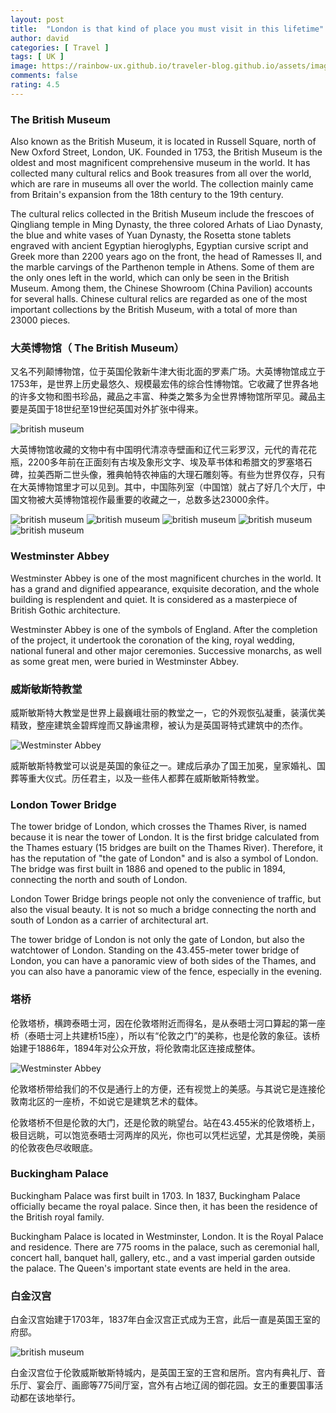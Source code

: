 ```yaml
---
layout: post
title:  "London is that kind of place you must visit in this lifetime"
author: david
categories: [ Travel ]
tags: [ UK ]
image: https://rainbow-ux.github.io/traveler-blog.github.io/assets/images/2013-05-14/2013-05-14-british-museum-cover.jpg
comments: false
rating: 4.5
---
```

### The British Museum
Also known as the British Museum, it is located in Russell Square, north of New Oxford Street, London, UK. Founded in 1753, the British Museum is the oldest and most magnificent comprehensive museum in the world. It has collected many cultural relics and Book treasures from all over the world, which are rare in museums all over the world. The collection mainly came from Britain's expansion from the 18th century to the 19th century.

The cultural relics collected in the British Museum include the frescoes of Qingliang temple in Ming Dynasty, the three colored Arhats of Liao Dynasty, the blue and white vases of Yuan Dynasty, the Rosetta stone tablets engraved with ancient Egyptian hieroglyphs, Egyptian cursive script and Greek more than 2200 years ago on the front, the head of Ramesses II, and the marble carvings of the Parthenon temple in Athens. Some of them are the only ones left in the world, which can only be seen in the British Museum. Among them, the Chinese Showroom (China Pavilion) accounts for several halls. Chinese cultural relics are regarded as one of the most important collections by the British Museum, with a total of more than 23000 pieces.

### 大英博物馆（ The British Museum）
又名不列颠博物馆，位于英国伦敦新牛津大街北面的罗素广场。大英博物馆成立于1753年，是世界上历史最悠久、规模最宏伟的综合性博物馆。它收藏了世界各地的许多文物和图书珍品，藏品之丰富、种类之繁多为全世界博物馆所罕见。藏品主要是英国于18世纪至19世纪英国对外扩张中得来。

![british museum](https://rainbow-ux.github.io/traveler-blog.github.io/assets/images/2013-05-14/2013-05-14-british-museum-01.jpg)

大英博物馆收藏的文物中有中国明代清凉寺壁画和辽代三彩罗汉，元代的青花花瓶，2200多年前在正面刻有古埃及象形文字、埃及草书体和希腊文的罗塞塔石碑，拉美西斯二世头像，雅典帕特农神庙的大理石雕刻等。有些为世界仅存，只有在大英博物馆里才可以见到。其中，中国陈列室（中国馆）就占了好几个大厅，中国文物被大英博物馆视作最重要的收藏之一，总数多达23000余件。<br>

![british museum](https://rainbow-ux.github.io/traveler-blog.github.io/assets/images/2013-05-14/2013-05-14-london-03.jpg)
![british museum](https://rainbow-ux.github.io/traveler-blog.github.io/assets/images/2013-05-14/2013-05-14-london-04.jpg)
![british museum](https://rainbow-ux.github.io/traveler-blog.github.io/assets/images/2013-05-14/2013-05-14-london-05.jpg)
![british museum](https://rainbow-ux.github.io/traveler-blog.github.io/assets/images/2013-05-14/2013-05-14-london-06.jpg)
![british museum](https://rainbow-ux.github.io/traveler-blog.github.io/assets/images/2013-05-14/2013-05-14-london-07.jpg)

### Westminster Abbey
Westminster Abbey is one of the most magnificent churches in the world. It has a grand and dignified appearance, exquisite decoration, and the whole building is resplendent and quiet. It is considered as a masterpiece of British Gothic architecture.

Westminster Abbey is one of the symbols of England. After the completion of the project, it undertook the coronation of the king, royal wedding, national funeral and other major ceremonies. Successive monarchs, as well as some great men, were buried in Westminster Abbey.

### 威斯敏斯特教堂
威斯敏斯特大教堂是世界上最巍峨壮丽的教堂之一，它的外观恢弘凝重，装潢优美精致，整座建筑金碧辉煌而又静谧肃穆，被认为是英国哥特式建筑中的杰作。

![Westminster Abbey](https://rainbow-ux.github.io/traveler-blog.github.io/assets/images/2013-05-14/2013-05-14-london-02.jpg)

威斯敏斯特教堂可以说是英国的象征之一。建成后承办了国王加冕，皇家婚礼、国葬等重大仪式。历任君主，以及一些伟人都葬在威斯敏斯特教堂。

### London Tower Bridge
The tower bridge of London, which crosses the Thames River, is named because it is near the tower of London. It is the first bridge calculated from the Thames estuary (15 bridges are built on the Thames River). Therefore, it has the reputation of "the gate of London" and is also a symbol of London. The bridge was first built in 1886 and opened to the public in 1894, connecting the north and south of London.

London Tower Bridge brings people not only the convenience of traffic, but also the visual beauty. It is not so much a bridge connecting the north and south of London as a carrier of architectural art.            

The tower bridge of London is not only the gate of London, but also the watchtower of London. Standing on the 43.455-meter tower bridge of London, you can have a panoramic view of both sides of the Thames, and you can also have a panoramic view of the fence, especially in the evening. 
### 塔桥
伦敦塔桥，横跨泰晤士河，因在伦敦塔附近而得名，是从泰晤士河口算起的第一座桥（泰晤士河上共建桥15座），所以有“伦敦之门”的美称，也是伦敦的象征。该桥始建于1886年，1894年对公众开放，将伦敦南北区连接成整体。

![Westminster Abbey](https://rainbow-ux.github.io/traveler-blog.github.io/assets/images/2013-05-14/2013-05-14-london-08.jpg)

伦敦塔桥带给我们的不仅是通行上的方便，还有视觉上的美感。与其说它是连接伦敦南北区的一座桥，不如说它是建筑艺术的载体。

伦敦塔桥不但是伦敦的大门，还是伦敦的眺望台。站在43.455米的伦敦塔桥上，极目远眺，可以饱览泰晤士河两岸的风光，你也可以凭栏远望，尤其是傍晚，美丽的伦敦夜色尽收眼底。

### Buckingham Palace
Buckingham Palace was first built in 1703. In 1837, Buckingham Palace officially became the royal palace. Since then, it has been the residence of the British royal family. 

Buckingham Palace is located in Westminster, London. It is the Royal Palace and residence. There are 775 rooms in the palace, such as ceremonial hall, concert hall, banquet hall, gallery, etc., and a vast imperial garden outside the palace. The Queen's important state events are held in the area. 


### 白金汉宫
白金汉宫始建于1703年，1837年白金汉宫正式成为王宫，此后一直是英国王室的府邸。

![british museum](https://rainbow-ux.github.io/traveler-blog.github.io/assets/images/2013-05-14/2013-05-14-london-09.jpg)

白金汉宫位于伦敦威斯敏斯特城内，是英国王室的王宫和居所。宫内有典礼厅、音乐厅、宴会厅、画廊等775间厅室，宫外有占地辽阔的御花园。女王的重要国事活动都在该地举行。